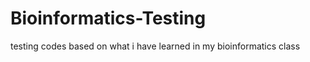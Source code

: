 Bioinformatics-Testing
======================

testing codes based on what i have learned in my bioinformatics class
